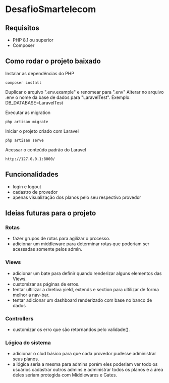 # DesafioSmartelecom
## Requisitos

* PHP 8.1 ou superior
* Composer

## Como rodar o projeto baixado
Instalar as dependências do PHP
```
composer install
```


Duplicar o arquivo ".env.example" e renomear para ".env"
Alterar no arquivo .env o nome da base de dados para "LaravelTest". Exemplo: DB_DATABASE=LaravelTest


Executar as migration
```
php artisan migrate
```

Iniciar o projeto criado com Laravel
```
php artisan serve
```

Acessar o conteúdo padrão do Laravel
```
http://127.0.0.1:8000/
```

## Funcionalidades
- login e logout
- cadastro de provedor
- apenas visualização dos planos pelo seu respectivo provedor

## Ideias futuras para o projeto
### Rotas 
- fazer grupos de rotas para agilizar o processo.
- adicionar um middleware para determinar rotas que poderiam ser acessadas somente pelos admin.

### Views
- adicionar um bate para definir quando renderizar alguns elementos das Views.
- customizar as páginas de erros.
- tentar ultilizar a diretiva yield, extends e section para ultilizar de forma melhor a nav-bar.
- tentar adicionar um dashboard renderizado com base no banco de dados

### Controllers
- customizar os erro que são retornandos pelo validade().

### Lógica do sistema
- adicionar o clud básico para que cada provedor pudesse administrar seus planos.
- a lógica seria a mesma para admins porém eles poderiam ver todo os usuários cadastrar outros admins e administrar todos os planos e a área deles seriam protegida com Middlewares e Gates.